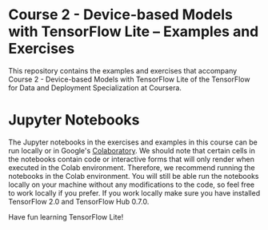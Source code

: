 Course 2 - Device-based Models with TensorFlow Lite – Examples and Exercises
===========================================================================

This repository contains the examples and exercises that accompany Course 2 - Device-based Models with TensorFlow Lite of the TensorFlow for Data and Deployment Specialization at Coursera. 

# Jupyter Notebooks

The Jupyter notebooks in the exercises and examples in this course can be run locally or in Google's [Colaboratory](https://colab.research.google.com/notebooks/welcome.ipynb). We should note that certain cells in the notebooks contain code or interactive forms that will only render when executed in the Colab environment. Therefore, we recommend running the notebooks in the Colab environment. You will still be able run the notebooks locally on your machine without any modifications to the code, so feel free to work locally if you prefer. If you work locally make sure you have installed TensorFlow 2.0 and TensorFlow Hub 0.7.0. 


Have fun learning TensorFlow Lite!
